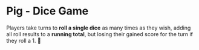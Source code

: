 # Pig - Dice Game
 
Players take turns to **roll a single dice** as many times as they wish, adding all roll results to a **running total**, but losing their gained score for the turn if they roll a 1. :pig:
